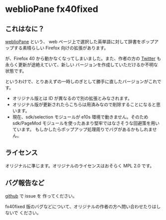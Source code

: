 weblioPane fx40fixed
====================

## これはなに？

[weblioPane](https://addons.mozilla.org/ja/firefox/addon/webliopane/) という、
web ページ上で選択した英単語に対して辞書をポップアップする素晴らしい Firefox
向けの拡張があります。

が、Firefox 40 から動かなくなってしまいました。また、作者の方の
[Twitter](https://twitter.com/HideAwayFx) も永らく更新が途絶えていて、新しい
バージョンを作成していただけるか不明な状態です。

というわけで、とりあえずの一時しのぎとして勝手に直したバージョンがこれです。

* オリジナル版とは ID が異なるので別の拡張とみなされます。
* オリジナル版が更新されたらこちらは用済みなので削除することになると思います。
* 現在、sdk/selection モジュールが e10s 環境で動きません。そのため sdk/PageMod
  モジュールを使ったあまり堅牢ではなさそうな回避策を用いています。
  もしかしたらポップアップ処理周りでバグがあるかもしれません。

## ライセンス

オリジナルに準じます。オリジナルのライセンスはおそらく MPL 2.0 です。

## バグ報告など

[github](https://github.com/akahuku/webliopane-fx40fixed/issues) で issue を
作ってください。

fx40fixed 版のバグなどについて、オリジナルの作者の方へ問い合わせたりはしないで
ください。
